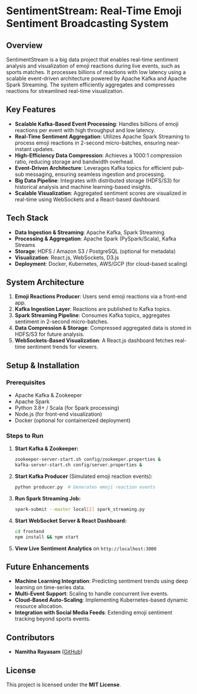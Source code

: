# SentimentStream: Real-Time Emoji Sentiment Broadcasting System

## Overview

SentimentStream is a big data project that enables real-time sentiment analysis and visualization of emoji reactions during live events, such as sports matches. It processes billions of reactions with low latency using a scalable event-driven architecture powered by Apache Kafka and Apache Spark Streaming. The system efficiently aggregates and compresses reactions for streamlined real-time visualization.

## Key Features

- **Scalable Kafka-Based Event Processing**: Handles billions of emoji reactions per event with high throughput and low latency.
- **Real-Time Sentiment Aggregation**: Utilizes Apache Spark Streaming to process emoji reactions in 2-second micro-batches, ensuring near-instant updates.
- **High-Efficiency Data Compression**: Achieves a 1000:1 compression ratio, reducing storage and bandwidth overhead.
- **Event-Driven Architecture**: Leverages Kafka topics for efficient pub-sub messaging, ensuring seamless ingestion and processing.
- **Big Data Pipeline**: Integrates with distributed storage (HDFS/S3) for historical analysis and machine learning-based insights.
- **Scalable Visualization**: Aggregated sentiment scores are visualized in real-time using WebSockets and a React-based dashboard.

## Tech Stack

- **Data Ingestion & Streaming**: Apache Kafka, Spark Streaming
- **Processing & Aggregation**: Apache Spark (PySpark/Scala), Kafka Streams
- **Storage**: HDFS / Amazon S3 / PostgreSQL (optional for metadata)
- **Visualization**: React.js, WebSockets, D3.js
- **Deployment**: Docker, Kubernetes, AWS/GCP (for cloud-based scaling)

## System Architecture

1. **Emoji Reactions Producer**: Users send emoji reactions via a front-end app.
2. **Kafka Ingestion Layer**: Reactions are published to Kafka topics.
3. **Spark Streaming Pipeline**: Consumes Kafka topics, aggregates sentiment in 2-second micro-batches.
4. **Data Compression & Storage**: Compressed aggregated data is stored in HDFS/S3 for future analysis.
5. **WebSockets-Based Visualization**: A React.js dashboard fetches real-time sentiment trends for viewers.

## Setup & Installation

### Prerequisites

- Apache Kafka & Zookeeper
- Apache Spark
- Python 3.8+ / Scala (for Spark processing)
- Node.js (for front-end visualization)
- Docker (optional for containerized deployment)

### Steps to Run

1. **Start Kafka & Zookeeper:**
   ```sh
   zookeeper-server-start.sh config/zookeeper.properties &
   kafka-server-start.sh config/server.properties &
   ```

2. **Start Kafka Producer** (Simulated emoji reaction events):
   ```sh
   python producer.py  # Generates emoji reaction events
   ```

3. **Run Spark Streaming Job:**
   ```sh
   spark-submit --master local[2] spark_streaming.py
   ```

4. **Start WebSocket Server & React Dashboard:**
   ```sh
   cd frontend
   npm install && npm start
   ```

5. **View Live Sentiment Analytics** on `http://localhost:3000`

## Future Enhancements

- **Machine Learning Integration**: Predicting sentiment trends using deep learning on time-series data.
- **Multi-Event Support**: Scaling to handle concurrent live events.
- **Cloud-Based Auto-Scaling**: Implementing Kubernetes-based dynamic resource allocation.
- **Integration with Social Media Feeds**: Extending emoji sentiment tracking beyond sports events.

## Contributors

- **Namitha Rayasam** ([GitHub](https://github.com/your_github))

## License

This project is licensed under the **MIT License**.
